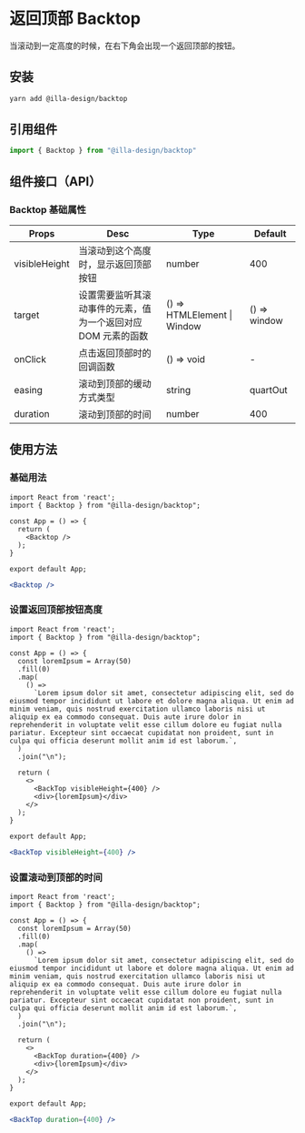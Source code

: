 # 返回顶部 Backtop

当滚动到一定高度的时候，在右下角会出现一个返回顶部的按钮。

## 安装

```bash
yarn add @illa-design/backtop
```

## 引用组件

```jsx
import { Backtop } from "@illa-design/backtop"
```

## 组件接口（API）

### Backtop 基础属性

| Props         | Desc                                                         | Type                        | Default      |
| ------------- | ------------------------------------------------------------ | --------------------------- | ------------ |
| visibleHeight | 当滚动到这个高度时，显示返回顶部按钮                         | number                      | 400          |
| target        | 设置需要监听其滚动事件的元素，值为一个返回对应 DOM 元素的函数 | () => HTMLElement \| Window | () => window |
| onClick       | 点击返回顶部时的回调函数                                     | () => void                  | -            |
| easing        | 滚动到顶部的缓动方式类型                                     | string                      | quartOut     |
| duration      | 滚动到顶部的时间                                             | number                      | 400          |

## 使用方法

### 基础用法

```SnackPlayer name=基础用法&description=基础用法&platform=web&supportedPlatforms=web&dependencies=@illa-design/backtop
import React from 'react';
import { Backtop } from "@illa-design/backtop";

const App = () => {
  return (
    <Backtop />
  );
}

export default App;

```

```jsx
<Backtop />
```

### 设置返回顶部按钮高度

```SnackPlayer name=设置返回顶部按钮高度&description=设置返回顶部按钮高度&platform=web&supportedPlatforms=web&dependencies=@illa-design/backtop
import React from 'react';
import { Backtop } from "@illa-design/backtop";

const App = () => {
  const loremIpsum = Array(50)
  .fill(0)
  .map(
    () =>
      `Lorem ipsum dolor sit amet, consectetur adipiscing elit, sed do eiusmod tempor incididunt ut labore et dolore magna aliqua. Ut enim ad minim veniam, quis nostrud exercitation ullamco laboris nisi ut aliquip ex ea commodo consequat. Duis aute irure dolor in reprehenderit in voluptate velit esse cillum dolore eu fugiat nulla pariatur. Excepteur sint occaecat cupidatat non proident, sunt in culpa qui officia deserunt mollit anim id est laborum.`,
  )
  .join("\n");

  return (
    <>
      <BackTop visibleHeight={400} />
      <div>{loremIpsum}</div>
    </>
  );
}

export default App;

```

```jsx
<BackTop visibleHeight={400} />
```

### 设置滚动到顶部的时间

```SnackPlayer name=设置滚动到顶部的时间&description=设置滚动到顶部的时间&platform=web&supportedPlatforms=web&dependencies=@illa-design/backtop
import React from 'react';
import { Backtop } from "@illa-design/backtop";

const App = () => {
  const loremIpsum = Array(50)
  .fill(0)
  .map(
    () =>
      `Lorem ipsum dolor sit amet, consectetur adipiscing elit, sed do eiusmod tempor incididunt ut labore et dolore magna aliqua. Ut enim ad minim veniam, quis nostrud exercitation ullamco laboris nisi ut aliquip ex ea commodo consequat. Duis aute irure dolor in reprehenderit in voluptate velit esse cillum dolore eu fugiat nulla pariatur. Excepteur sint occaecat cupidatat non proident, sunt in culpa qui officia deserunt mollit anim id est laborum.`,
  )
  .join("\n");

  return (
    <>
      <BackTop duration={400} />
      <div>{loremIpsum}</div>
    </>
  );
}

export default App;

```

```jsx
<BackTop duration={400} />
```
